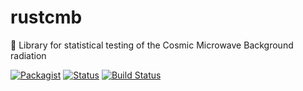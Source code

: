# rustcmb
🚀 Library for statistical testing of the Cosmic Microwave Background radiation

[![Packagist](https://img.shields.io/packagist/l/doctrine/orm.svg)](https://github.com/heyfaraday/rustcmb/blob/master/LICENSE)
[![Status](https://img.shields.io/badge/status-dev-ff69b4.svg)]()
[![Build Status](https://travis-ci.org/heyfaraday/rustcmb.svg?branch=master)](https://travis-ci.org/heyfaraday/rustcmb)